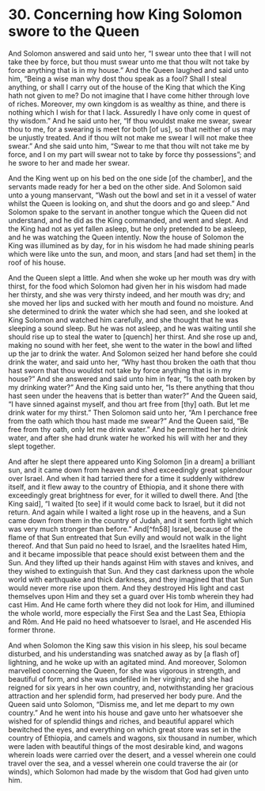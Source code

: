 # 30. Concerning how King Solomon swore to the Queen

And Solomon answered and said unto her, “I swear unto thee that I will not take thee by force, but thou must swear unto me that thou wilt not take by force anything that is in my house.” And the Queen laughed and said unto him, “Being a wise man why dost thou speak as a fool? Shall I steal anything, or shall I carry out of the house of the King that which the King hath not given to me? Do not imagine that I have come hither through love of riches. Moreover, my own kingdom is as wealthy as thine, and there is nothing which I wish for that I lack. Assuredly I have only come in quest of thy wisdom.” And he said unto her, “If thou wouldst make me swear, swear thou to me, for a swearing is meet for both [of us], so that neither of us may be unjustly treated. And if thou wilt not make me swear I will not make thee swear.” And she said unto him, “Swear to me that thou wilt not take me by force, and I on my part will swear not to take by force thy possessions”; and he swore to her and made her swear.

And the King went up on his bed on the one side [of the chamber], and the servants made ready for her a bed on the other side. And Solomon said unto a young manservant, “Wash out the bowl and set in it a vessel of water whilst the Queen is looking on, and shut the doors and go and sleep.” And Solomon spake to the servant in another tongue which the Queen did not understand, and he did as the King commanded, and went and slept. And the King had not as yet fallen asleep, but he only pretended to be asleep, and he was watching the Queen intently. Now the house of Solomon the King was illumined as by day, for in his wisdom he had made shining pearls which were like unto the sun, and moon, and stars [and had set them] in the roof of his house.

And the Queen slept a little. And when she woke up her mouth was dry with thirst, for the food which Solomon had given her in his wisdom had made her thirsty, and she was very thirsty indeed, and her mouth was dry; and she moved her lips and sucked with her mouth and found no moisture. And she determined to drink the water which she had seen, and she looked at King Solomon and watched him carefully, and she thought that he was sleeping a sound sleep. But he was not asleep, and he was waiting until she should rise up to steal the water to [quench] her thirst. And she rose up and, making no sound with her feet, she went to the water in the bowl and lifted up the jar to drink the water. And Solomon seized her hand before she could drink the water, and said unto her, “Why hast thou broken the oath that thou hast sworn that thou wouldst not take by force anything that is in my house?” And she answered and said unto him in fear, “Is the oath broken by my drinking water?” And the King said unto her, “Is there anything that thou hast seen under the heavens that is better than water?” And the Queen said, “I have sinned against myself, and thou art free from [thy] oath. But let me drink water for my thirst.” Then Solomon said unto her, “Am I perchance free from the oath which thou hast made me swear?” And the Queen said, “Be free from thy oath, only let me drink water.” And he permitted her to drink water, and after she had drunk water he worked his will with her and they slept together.

And after he slept there appeared unto King Solomon [in a dream] a brilliant sun, and it came down from heaven and shed exceedingly great splendour over Israel. And when it had tarried there for a time it suddenly withdrew itself, and it flew away to the country of Ethiopia, and it shone there with exceedingly great brightness for ever, for it willed to dwell there. And [the King said], “I waited [to see] if it would come back to Israel, but it did not return. And again while I waited a light rose up in the heavens, and a Sun came down from them in the country of Judah, and it sent forth light which was very much stronger than before.” And[^fn58] Israel, because of the flame of that Sun entreated that Sun evilly and would not walk in the light thereof. And that Sun paid no heed to Israel, and the Israelites hated Him, and it became impossible that peace should exist between them and the Sun. And they lifted up their hands against Him with staves and knives, and they wished to extinguish that Sun. And they cast darkness upon the whole world with earthquake and thick darkness, and they imagined that that Sun would never more rise upon them. And they destroyed His light and cast themselves upon Him and they set a guard over His tomb wherein they had cast Him. And He came forth where they did not look for Him, and illumined the whole world, more especially the First Sea and the Last Sea, Ethiopia and Rôm. And He paid no heed whatsoever to Israel, and He ascended His former throne.

And when Solomon the King saw this vision in his sleep, his soul became disturbed, and his understanding was snatched away as by [a flash of] lightning, and he woke up with an agitated mind. And moreover, Solomon marvelled concerning the Queen, for she was vigorous in strength, and beautiful of form, and she was undefiled in her virginity; and she had reigned for six years in her own country, and, notwithstanding her gracious attraction and her splendid form, had preserved her body pure. And the Queen said unto Solomon, “Dismiss me, and let me depart to my own country.” And he went into his house and gave unto her whatsoever she wished for of splendid things and riches, and beautiful apparel which bewitched the eyes, and everything on which great store was set in the country of Ethiopia, and camels and wagons, six thousand in number, which were laden with beautiful things of the most desirable kind, and wagons wherein loads were carried over the desert, and a vessel wherein one could travel over the sea, and a vessel wherein one could traverse the air (or winds), which Solomon had made by the wisdom that God had given unto him.

